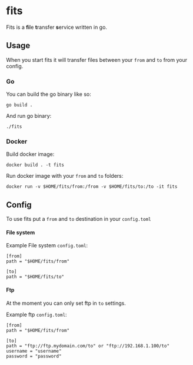 # fits
Fits is a **fi**le **t**ransfer **s**ervice written in go.

## Usage
When you start fits it will transfer files between your `from` and `to` from your config.

### Go
You can build the go binary like so:
```
go build .
```

And run go binary:
```
./fits
```

### Docker

Build docker image:
```
docker build . -t fits
```

Run docker image with your `from` and `to` folders:
```
docker run -v $HOME/fits/from:/from -v $HOME/fits/to:/to -it fits
```

## Config
To use fits put a `from` and `to` destination in your `config.toml`

#### File system
Example File system `config.toml`:
```
[from]
path = "$HOME/fits/from"

[to]
path = "$HOME/fits/to"
```

#### Ftp
At the moment you can only set ftp in `to` settings.

Example ftp `config.toml`:
```
[from]
path = "$HOME/fits/from"

[to]
path = "ftp://ftp.mydomain.com/to" or "ftp://192.168.1.100/to"
username = "username"
password = "password"
```

